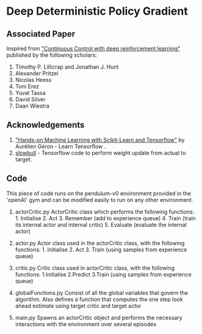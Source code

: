 # Deep Deterministic Policy Gradient

## Associated Paper
Inspired from ["Continuous Control with deep reinforcement learning"](https://arxiv.org/abs/1509.02971) published by the following scholars:
1. Timothy P. Lillicrap and Jonathan J. Hunt
2. Alexander Pritzel
3. Nicolas Heess
4. Tom Erez
5. Yuval Tassa
6. David Silver
7. Daan Wiestra

## Acknowledgements

1. ["Hands-on Machine Learning with Scikit-Learn and Tensorflow"](https://github.com/ageron/handson-ml) by Aurélien Géron - Learn Tensorflow .
2. [slowbull](https://github.com/slowbull/DDPG) - Tensorflow code to perform weight update from actual to target. 

## Code 
This piece of code runs on the pendulum-v0 environment provided in the 'openAI' gym and can be modified easily to run on any other environment.

1. actorCritic.py
        ActorCritic class which performs the following functions:
		1. Initialise
		2. Act
		3. Remember (add to experience queue)
		4. Train (train its internal actor and internal critic)
		5. Evaluate (evaluate the internal actor)

2. actor.py
        Actor class used in the actorCritic class, with the following functions:
		1. Initialise
		2. Act
		3. Train (using samples from experience queue)

3. critic.py
        Critic class used in actorCritic class, with the following functions:
		1.Initialise
		2.Predict
		3.Train (using samples from experience queue)

4. globalFunctions.py
        Consist of all the global variables that govern the algorithm.
        Also defines a function that computes the one step look ahead estimate using target critic and target actor

5. main.py
        Spawns an actorCritic object and performs the necessary interactions with the environment over several episodes


